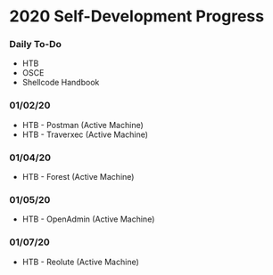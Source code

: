 # 2020 Self-Development Progress
### Daily To-Do
* HTB
* OSCE
* Shellcode Handbook

### 01/02/20
* HTB - Postman (Active Machine)
* HTB - Traverxec (Active Machine)

### 01/04/20
* HTB - Forest (Active Machine)

### 01/05/20
* HTB - OpenAdmin (Active Machine)

### 01/07/20
* HTB - Reolute (Active Machine)
